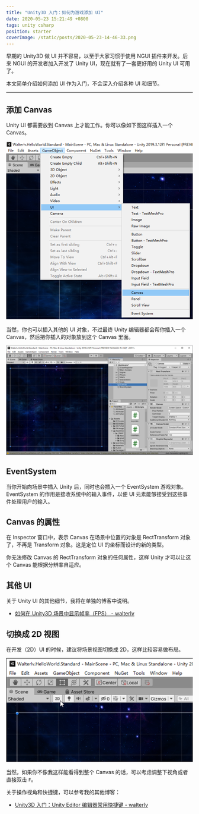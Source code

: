 ```yaml
---
title: "Unity3D 入门：如何为游戏添加 UI"
date: 2020-05-23 15:21:49 +0800
tags: unity csharp
position: starter
coverImage: /static/posts/2020-05-23-14-46-33.png
---
```


早期的 Unity3D 做 UI 并不容易，以至于大家习惯于使用 NGUI 插件来开发。后来 NGUI 的开发者加入开发了 Unity UI，现在就有了一套更好用的 Unity UI 可用了。

本文简单介绍如何添加 UI 作为入门，不会深入介绍各种 UI 和细节。

---

<div id="toc"></div>

## 添加 Canvas

Unity UI 都需要放到 Canvas 上才能工作。你可以像如下图这样插入一个 Canvas。

![插入 Canvas](/static/posts/2020-05-23-14-46-33.png)

当然，你也可以插入其他的 UI 对象，不过最终 Unity 编辑器都会帮你插入一个 Canvas，然后把你插入的对象放到这个 Canvas 里面。

![插入的 Canvas](/static/posts/2020-05-23-14-50-18.png)

## EventSystem

当你开始向场景中插入 Unity 后，同时也会插入一个 EventSystem 游戏对象。EventSystem 的作用是接收系统中的输入事件，以便 UI 元素能够接受到这些事件处理用户的输入。

## Canvas 的属性

在 Inspector 窗口中，表示 Canvas 在场景中位置的对象是 RectTransform 对象了，不再是 Transform 对象。这是定位 UI 的坐标而设计的新的类型。

你无法修改 Canvas 的 RectTransform 对象的任何属性，这样 Unity 才可以让这个 Canvas 能根据分辨率自适应。

## 其他 UI

关于 Unity UI 的其他细节，我将在单独的博客中说明。

- [如何在 Unity3D 场景中显示帧率（FPS） - walterlv](/post/unity-show-fps)

## 切换成 2D 视图

在开发（2D）UI 的时候，建议将场景视图切换成 2D，这样比较容易做布局。

![切换成 2D](/static/posts/2020-05-23-15-19-37.png)

当然，如果你不像我这样能看得到整个 Canvas 的话，可以考虑调整下视角或者直接双击 `F`。

关于操作视角和快捷键，可以参考我的其他博客：

- [Unity3D 入门：Unity Editor 编辑器常用快捷键 - walterlv](/post/unity-starter-unity-editor-shortcut-keys.html)

